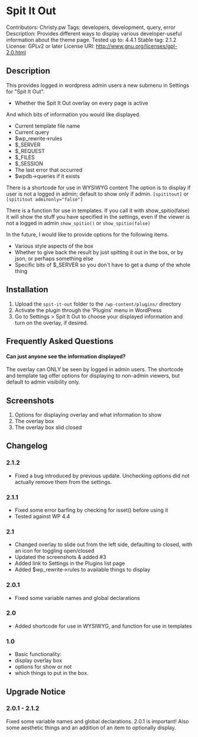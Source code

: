 # Spit It Out
Contributors: Christy.pw
Tags: developers, development, query, error
Description: Provides different ways to display various developer-useful information about the theme page.
Tested up to: 4.4.1
Stable tag: 2.1.2
License: GPLv2 or later
License URI: http://www.gnu.org/licenses/gpl-2.0.html


## Description
This provides logged in wordpress admin users a new submenu in Settings for "Spit It Out".

* Whether the Spit It Out overlay on every page is active

And which bits of information you would like displayed.
* Current template file name
* Current query
* $wp_rewrite->rules
* $_SERVER
* $_REQUEST
* $_FILES
* $_SESSION
* The last error that occurred
* $wpdb->queries if it exists



There is a shortcode for use in WYSIWYG content
The option is to display if user is not a logged in admin; default to show only if admin.
`[spititout]` or `[spititout adminonly="false"]`


There is a function for use in templates.
If you call it with show_spitio(false)
it will show the stuff you have specified in the settings, even if the viewer is not a logged in admin
`show_spitio()` or `show_spitio(false)`



In the future, I would like to provide options for the following items.

* Various style aspects of the box
* Whether to give back the result by just spitting it out in the box, or by json, or perhaps something else
* Specific bits of $_SERVER so you don't have to get a dump of the whole thing


## Installation
1. Upload the `spit-it-out` folder to the `/wp-content/plugins/` directory
2. Activate the plugin through the 'Plugins' menu in WordPress
3. Go to Settings > Spit It Out to choose your displayed information and turn on the overlay, if desired.


## Frequently Asked Questions
#### Can just anyone see the information displayed?
The overlay can ONLY be seen by logged in admin users.  The shortcode and template tag offer options for displaying to non-admin viewers, but default to admin visibility only.



## Screenshots
1. Options for displaying overlay and what information to show
2. The overlay box
3. The overlay box slid closed


## Changelog
### 2.1.2
* Fixed a bug introduced by previous update. Unchecking options did not actually remove them from the settings.

### 2.1.1
* Fixed some error barfing by checking for isset() before using it
* Tested against WP 4.4

### 2.1
* Changed overlay to slide out from the left side, defaulting to closed, with an icon for toggling open/closed
* Updated the screenshots & added #3
* Added link to Settings in the Plugins list page
* Added $wp_rewrite->rules to available things to display

### 2.0.1
* Fixed some variable names and global declarations

### 2.0
* Added shortcode for use in WYSIWYG, and function for use in templates

### 1.0
* Basic functionality: 
* display overlay box
* options for show or not
* which things to put in the box.


## Upgrade Notice
### 2.0.1 - 2.1.2
Fixed some variable names and global declarations. 2.0.1 is important!  Also some aesthetic things and an addition of an item to optionally display.
